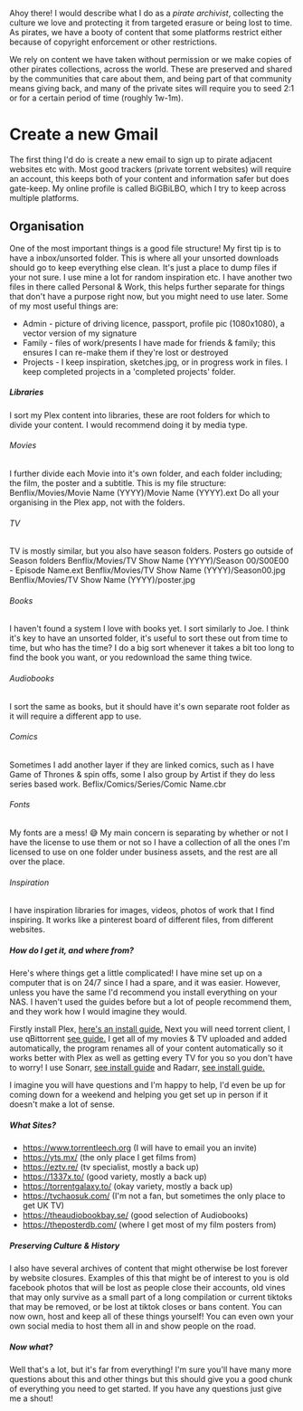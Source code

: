 Ahoy there! I would describe what I do as a *pirate archivist*, collecting the culture we love and protecting it from targeted erasure or being lost to time. As pirates, we have a booty of content that some platforms restrict either because of copyright enforcement or other restrictions. 

We rely on content we have taken without permission or we make copies of other pirates collections, across the world. These are preserved and shared by the communities that care about them, and being part of that community means giving back, and many of the private sites will require you to seed 2:1 or for a certain period of time (roughly 1w-1m). 
# Create a new Gmail
The first thing I'd do is create a new email to sign up to pirate adjacent websites etc with. Most good trackers (private torrent websites) will require an account, this keeps both of your content and information safer but does gate-keep. My online profile is called BiGBiLBO, which I try to keep across multiple platforms.
## Organisation
One of the most important things is a good file structure! My first tip is to have a inbox/unsorted folder. This is where all your unsorted downloads should go to keep everything else clean. It's just a place to dump files if your not sure. I use mine a lot for random inspiration etc. I have another two files in there called Personal & Work, this helps further separate for things that don't have a purpose right now, but you might need to use later. Some of my most useful things are:
- Admin - picture of driving licence, passport, profile pic (1080x1080), a vector version of my signature
- Family - files of work/presents I have made for friends & family; this ensures I can re-make them if they're lost or destroyed
- Projects - I keep inspiration, sketches.jpg, or in progress work in files. I keep completed projects in a 'completed projects' folder.
##### Libraries
I sort my Plex content into libraries, these are root folders for which to divide your content. I would recommend doing it by media type. 
###### Movies
I further divide each Movie into it's own folder, and each folder including; the film, the poster and a subtitle. This is my file structure: Benflix/Movies/Movie Name (YYYY)/Movie Name (YYYY).ext 
Do all your organising in the Plex app, not with the folders.
###### TV
TV is mostly similar, but you also have season folders. Posters go outside of Season folders
Benflix/Movies/TV Show Name (YYYY)/Season 00/S00E00 - Episode Name.ext 
Benflix/Movies/TV Show Name (YYYY)/Season00.jpg
Benflix/Movies/TV Show Name (YYYY)/poster.jpg 
###### Books
I haven't found a system I love with books yet. I sort similarly to Joe. I think it's key to have an unsorted folder, it's useful to sort these out from time to time, but who has the time? I do a big sort whenever it takes a bit too long to find the book you want, or you redownload the same thing twice.
###### Audiobooks
I sort the same as books, but it should have it's own separate root folder as it will require a different app to use.
###### Comics
Sometimes I add another layer if they are linked comics, such as I have Game of Thrones & spin offs, some I also group by Artist if they do less series based work.
Beflix/Comics/Series/Comic Name.cbr
###### Fonts
My fonts are a mess! 😅 My main concern is separating by whether or not I have the license to use them or not so I have a collection of all the ones I'm licensed to use on one folder under business assets, and the rest are all over the place. 
###### Inspiration
I have inspiration libraries for images, videos, photos of work that I find inspiring. It works like a pinterest board of different files, from different websites.
##### How do I get it, and where from?
Here's where things get a little complicated! I have mine set up on a computer that is on 24/7 since I had a spare, and it was easier. However, unless you have the same I'd recommend you install everything on your NAS. I haven't used the guides before but a lot of people recommend them, and they work how I would imagine they would.

Firstly install Plex, [here's an install guide.](https://drfrankenstein.co.uk/2023/05/01/plex-in-container-manager-on-a-synology-nas-no-hardware-transcoding/) Next you will need torrent client, I use qBittorrent [see guide.](https://drfrankenstein.co.uk/2023/09/28/qbittorrent-container-manager-on-a-synology-nas/) I get all of my movies & TV uploaded and added automatically, the program renames all of your content automatically so it works better with Plex as well as getting every TV for you so you don't have to worry! I use Sonarr, [see install guide](https://drfrankenstein.co.uk/2021/05/03/setting-up-sonarr-in-docker-on-a-synology-nas/) and Radarr, [see install guide.](https://drfrankenstein.co.uk/2021/07/30/setting-up-radarr-in-docker-on-a-synology-nas/) 

I imagine you will have questions and I'm happy to help, I'd even be up for coming down for a weekend and helping you get set up in person if it doesn't make a lot of sense.
##### What Sites?
- https://www.torrentleech.org (I will have to email you an invite)
- https://yts.mx/ (the only place I get films from)
- https://eztv.re/ (tv specialist, mostly a back up)
- https://1337x.to/ (good variety, mostly a back up)
- https://torrentgalaxy.to/ (okay variety, mostly a back up)
- https://tvchaosuk.com/ (I'm not a fan, but sometimes the only place to get UK TV)
- https://theaudiobookbay.se/ (good selection of Audiobooks)
- https://theposterdb.com/ (where I get most of my film posters from)
##### Preserving Culture & History
I also have several archives of content that might otherwise be lost forever by website closures. Examples of this that might be of interest to you is old facebook photos that will be lost as people close their accounts, old vines that may only survive as a small part of a long compilation or current tiktoks that may be removed, or be lost at tiktok closes or bans content. You can now own, host and keep all of these things yourself! You can even own your own social media to host them all in and show people on the road.
##### Now what?
Well that's a lot, but it's far from everything! I'm sure you'll have many more questions about this and other things but this should give you a good chunk of everything you need to get started. If you have any questions just give me a shout!
